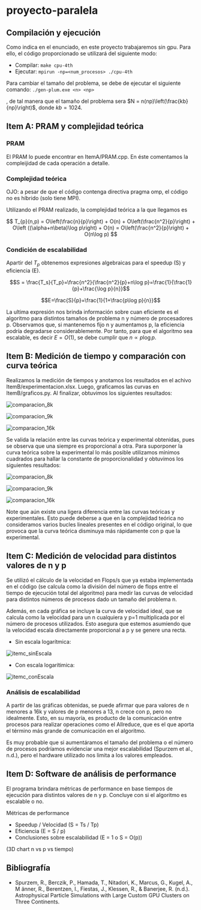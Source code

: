 # proyecto-paralela

## Compilación y ejecución
Como indica en el enunciado, en este proyecto trabajaremos sin gpu. Para ello, el código proporcionado se utilizará del siguiente modo:
- Compilar: `make cpu-4th`
- Ejecutar: `mpirun -np=<num_procesos> ./cpu-4th`

Para cambiar el tamaño del problema, se debe de ejecutar el siguiente comando: 
`./gen-plum.exe <n> <np>`

, de tal manera que el tamaño del problema sera $N = n(np)\left(\frac{kb}{np}\right)$, donde $kb=1024$.


## Item A: PRAM y complejidad teórica

### PRAM
El PRAM lo puede encontrar en ItemA/PRAM.cpp. En éste comentamos la compleijidad de cada operación a detalle.

### Complejidad teórica

OJO: a pesar de que el código contenga directiva pragma omp, el código no es híbrido (solo tiene MPI).

Utilizando el PRAM realizado, la complejidad teórica a la que llegamos es 

$$ T_{p}(n,p) = O\left(\frac{n}{p}\right) + O(n) + O\left(\frac{n^2}{p}\right) + O\left
((\alpha+n\beta)\log p\right) + O(n) = O\left(\frac{n^2}{p}\right) + O(n\log p) $$

### Condición de escalabilidad

Apartir del $T_p$ obtenemos expresiones algebraicas para el speedup (S) y eficiencia (E).

$$S = \frac{T_s}{T_p}=\frac{n^2}{\frac{n^2}{p}+n\log p}=\frac{1}{\frac{1}{p}+\frac{\log p}{n}}$$

$$E=\frac{S}{p}=\frac{1}{1+\frac{p\log p}{n}}$$

La ultima expresión nos brinda información sobre cuan eficiente es el algoritmo para distintos tamaños de problema n y número de procesadores p. Observamos que, si mantenemos fijo n y aumentamos p, la eficiencia podría degradarse considerablemente. Por tanto, para que el algoritmo sea escalable, es decir $E=O(1),$ se debe cumplir que $n \propto p \log p$.


## Item B: Medición de tiempo y comparación con curva teórica

 Realizamos la medición de tiempos y anotamos los resultados en el achivo ItemB/experimentacion.xlsx. Luego, graficamos las curvas en ItemB/graficos.py. Al finalizar, obtuvimos los siguientes resultados:

![comparacion_8k](ItemB/sinConstante/comparacion_8k.png)

![comparacion_9k](ItemB/sinConstante/comparacion_9k.png)

![comparacion_16k](ItemB/sinConstante/comparacion_16k.png)

Se valida la relación entre las curvas teórica y experimental obtenidas, pues se observa que una siempre es proporcional a otra. Para suporponer la curva teórica sobre la experimental lo más posible utilizamos mínimos cuadrados para hallar la constante de proporcionalidad y obtuvimos los siguientes resultados:

![comparacion_8k](ItemB/conConstante/comparacion_8k.png)

![comparacion_9k](ItemB/conConstante/comparacion_9k.png)

![comparacion_16k](ItemB/conConstante/comparacion_16k.png)

Note que aún existe una ligera diferencia entre las curvas teóricas y experimentales. Esto puede deberse a que en la complejidad teórica no consideramos varios bucles lineales presentes en el código original, lo que provoca que la curva teórica disminuya más rápidamente con p que la experimental.

## Item C: Medición de velocidad para distintos valores de n y p

Se utilizó el cálculo de la velocidad en Flops/s que ya estaba implementada en el código (se calcula como la división del número de flops entre el tiempo de ejecución total del algoritmo) para medir las curvas de velocidad para distintos números de procesos dado un tamaño del problema n.

Además, en cada gráfica se incluye la curva de velocidad ideal, que se calcula como la velocidad para un n cualquiera y p=1 multiplicada por el número de procesos utilizados. Esto asegura que estemos asumiendo que la velocidad escala directamente proporcional a p y se genere una recta.

- Sin escala logarítmica:

![itemc_sinEscala](Itemc/comparacion.png)

- Con escala logarítimica:

![itemc_conEscala](Itemc/comparacion_escalaLog.png)

### Análisis de escalabilidad
A partir de las gráficas obtenidas, se puede afirmar que para valores de n menores a 16k y valores de p menores a 13, n crece con p, pero no idealmente. Esto, en su mayoría, es producto de la comunicación entre procesos para realizar operaciones como el Allreduce, que es el que aporta el término más grande de comunicación en el algoritmo.

Es muy probable que si aumentáramos el tamaño del problema o el número de procesos podríamos evidenciar una mejor escalabilidad (Spurzem et al., n.d.), pero el hardware utilizado nos limita a los valores empleados.

## Item D: Software de análisis de performance

El programa brindara métricas de performance en base tiempos de ejecución para distintos valores de n y p. Concluye con si el algoritmo es escalable o no.

Métricas de performance
- Speedup / Velocidad (S = Ts / Tp)
- Eficiencia (E = S / p)
- Conclusiones sobre escalabilidad (E = 1 o S = O(p))

(3D chart n vs p vs tiempo)

## Bibliografía

- Spurzem, R., Berczik, P., Hamada, T., Nitadori, K., Marcus, G., Kugel, A., M ̈anner, R., Berentzen, I., Fiestas, J., Klessen, R., & Banerjee, R. (n.d.). Astrophysical Particle Simulations with Large Custom GPU Clusters on Three Continents.
